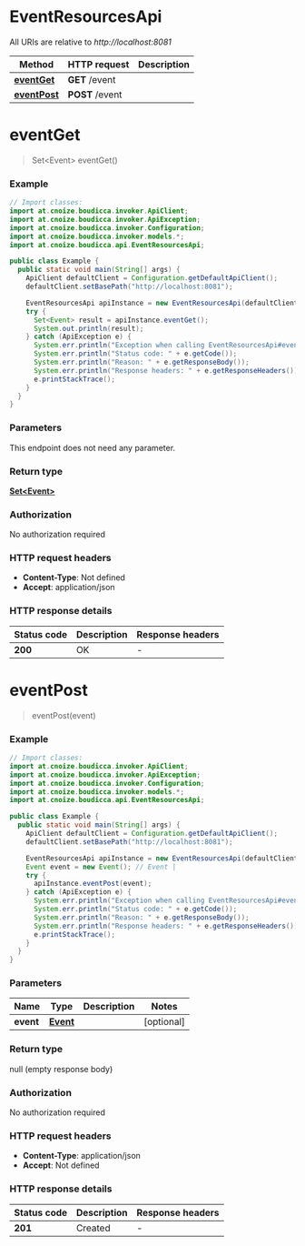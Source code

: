 # EventResourcesApi

All URIs are relative to *http://localhost:8081*

| Method | HTTP request | Description |
|------------- | ------------- | -------------|
| [**eventGet**](EventResourcesApi.md#eventGet) | **GET** /event |  |
| [**eventPost**](EventResourcesApi.md#eventPost) | **POST** /event |  |


<a name="eventGet"></a>
# **eventGet**
> Set&lt;Event&gt; eventGet()



### Example
```java
// Import classes:
import at.cnoize.boudicca.invoker.ApiClient;
import at.cnoize.boudicca.invoker.ApiException;
import at.cnoize.boudicca.invoker.Configuration;
import at.cnoize.boudicca.invoker.models.*;
import at.cnoize.boudicca.api.EventResourcesApi;

public class Example {
  public static void main(String[] args) {
    ApiClient defaultClient = Configuration.getDefaultApiClient();
    defaultClient.setBasePath("http://localhost:8081");

    EventResourcesApi apiInstance = new EventResourcesApi(defaultClient);
    try {
      Set<Event> result = apiInstance.eventGet();
      System.out.println(result);
    } catch (ApiException e) {
      System.err.println("Exception when calling EventResourcesApi#eventGet");
      System.err.println("Status code: " + e.getCode());
      System.err.println("Reason: " + e.getResponseBody());
      System.err.println("Response headers: " + e.getResponseHeaders());
      e.printStackTrace();
    }
  }
}
```

### Parameters
This endpoint does not need any parameter.

### Return type

[**Set&lt;Event&gt;**](Event.md)

### Authorization

No authorization required

### HTTP request headers

 - **Content-Type**: Not defined
 - **Accept**: application/json

### HTTP response details
| Status code | Description | Response headers |
|-------------|-------------|------------------|
| **200** | OK |  -  |

<a name="eventPost"></a>
# **eventPost**
> eventPost(event)



### Example
```java
// Import classes:
import at.cnoize.boudicca.invoker.ApiClient;
import at.cnoize.boudicca.invoker.ApiException;
import at.cnoize.boudicca.invoker.Configuration;
import at.cnoize.boudicca.invoker.models.*;
import at.cnoize.boudicca.api.EventResourcesApi;

public class Example {
  public static void main(String[] args) {
    ApiClient defaultClient = Configuration.getDefaultApiClient();
    defaultClient.setBasePath("http://localhost:8081");

    EventResourcesApi apiInstance = new EventResourcesApi(defaultClient);
    Event event = new Event(); // Event | 
    try {
      apiInstance.eventPost(event);
    } catch (ApiException e) {
      System.err.println("Exception when calling EventResourcesApi#eventPost");
      System.err.println("Status code: " + e.getCode());
      System.err.println("Reason: " + e.getResponseBody());
      System.err.println("Response headers: " + e.getResponseHeaders());
      e.printStackTrace();
    }
  }
}
```

### Parameters

| Name | Type | Description  | Notes |
|------------- | ------------- | ------------- | -------------|
| **event** | [**Event**](Event.md)|  | [optional] |

### Return type

null (empty response body)

### Authorization

No authorization required

### HTTP request headers

 - **Content-Type**: application/json
 - **Accept**: Not defined

### HTTP response details
| Status code | Description | Response headers |
|-------------|-------------|------------------|
| **201** | Created |  -  |

